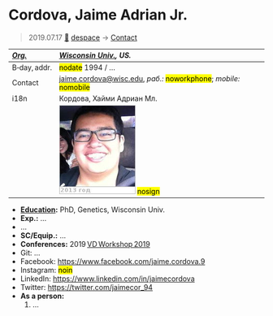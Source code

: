 # Cordova, Jaime Adrian Jr.
> 2019.07.17 [🚀](../index/index.md) [despace](index.md) → [Contact](contact.md)

|*[Org.](contact.md)*|*[Wisconsin Univ.](zz_wisconsin_univ.md), US.*|
|:--|:--|
|B‑day, addr.|<mark>nodate</mark> 1994 / …|
|Contact|<jaime.cordova@wisc.edu>, *раб.:* <mark>noworkphone</mark>; *mobile:* <mark>nomobile</mark>|
|i18n|Кордова, Хайми Адриан Мл.|
||[![](f/contact/c/cordova1_photo_thumb.jpg)](f/contact/c/cordova1_photo.jpg) <mark>nosign</mark>|

   - **[Education](edu.md):** PhD, Genetics, Wisconsin Univ.
   - **Exp.:** …
   - …
   - **SC/Equip.:** …
   - **Conferences:** 2019 [VD Workshop 2019](vdws2019.md)
   - Git: …
   - Facebook: <https://www.facebook.com/jaime.cordova.9>
   - Instagram: <mark>noin</mark>
   - LinkedIn: <https://www.linkedin.com/in/jaimecordova>
   - Twitter: <https://twitter.com/jaimecor_94>
   - **As a person:**
      1. …

